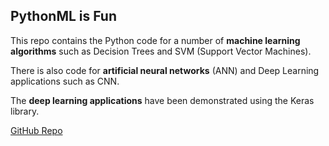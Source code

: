 ## PythonML is Fun

This repo contains the Python code for a number of **machine learning algorithms** such as Decision Trees and SVM (Support Vector Machines).

There is also code for **artificial neural networks** (ANN) and Deep Learning applications such as CNN.

The **deep learning applications** have been demonstrated using the Keras library.

[GitHub Repo](https://github.com/Jojo666/PythonML_is_fun)
